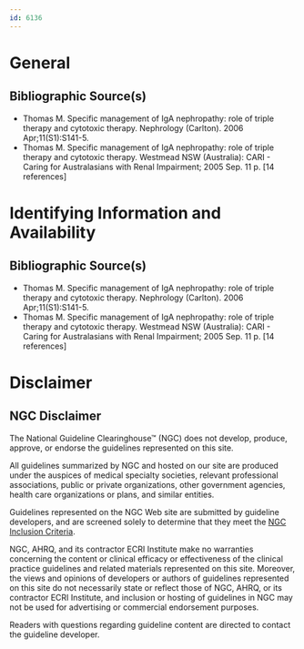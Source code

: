 ```yaml
---
id: 6136
---
```


# General

## Bibliographic Source(s)

- Thomas M. Specific management of IgA nephropathy: role of triple therapy and cytotoxic therapy. Nephrology (Carlton). 2006 Apr;11(S1):S141-5.
- Thomas M. Specific management of IgA nephropathy: role of triple therapy and cytotoxic therapy. Westmead NSW (Australia): CARI - Caring for Australasians with Renal Impairment; 2005 Sep. 11 p. [14 references]

# Identifying Information and Availability

## Bibliographic Source(s)

- Thomas M. Specific management of IgA nephropathy: role of triple therapy and cytotoxic therapy. Nephrology (Carlton). 2006 Apr;11(S1):S141-5.
- Thomas M. Specific management of IgA nephropathy: role of triple therapy and cytotoxic therapy. Westmead NSW (Australia): CARI - Caring for Australasians with Renal Impairment; 2005 Sep. 11 p. [14 references]

# Disclaimer

## NGC Disclaimer

The National Guideline Clearinghouse™ (NGC) does not develop, produce, approve, or endorse the guidelines represented on this site.

All guidelines summarized by NGC and hosted on our site are produced under the auspices of medical specialty societies, relevant professional associations, public or private organizations, other government agencies, health care organizations or plans, and similar entities.

Guidelines represented on the NGC Web site are submitted by guideline developers, and are screened solely to determine that they meet the [NGC Inclusion Criteria](/help-and-about/summaries/inclusion-criteria).

NGC, AHRQ, and its contractor ECRI Institute make no warranties concerning the content or clinical efficacy or effectiveness of the clinical practice guidelines and related materials represented on this site. Moreover, the views and opinions of developers or authors of guidelines represented on this site do not necessarily state or reflect those of NGC, AHRQ, or its contractor ECRI Institute, and inclusion or hosting of guidelines in NGC may not be used for advertising or commercial endorsement purposes.

Readers with questions regarding guideline content are directed to contact the guideline developer.

